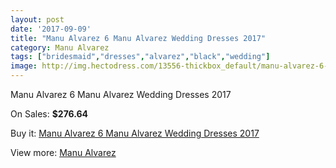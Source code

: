 ```yaml
---
layout: post
date: '2017-09-09'
title: "Manu Alvarez 6 Manu Alvarez Wedding Dresses 2017"
category: Manu Alvarez
tags: ["bridesmaid","dresses","alvarez","black","wedding"]
image: http://img.hectodress.com/13556-thickbox_default/manu-alvarez-6-manu-alvarez-wedding-dresses-2013.jpg
---
```

Manu Alvarez 6 Manu Alvarez Wedding Dresses 2017

On Sales: **$276.64**
<a href="https://www.hectodress.com/manu-alvarez/6550-manu-alvarez-6-manu-alvarez-wedding-dresses-2013.html"><amp-img layout="responsive" width="600" height="600" src="//img.hectodress.com/13556-thickbox_default/manu-alvarez-6-manu-alvarez-wedding-dresses-2013.jpg" alt="Manu Alvarez 6 Manu Alvarez Wedding Dresses 2017 0" /></a>
<a href="https://www.hectodress.com/manu-alvarez/6550-manu-alvarez-6-manu-alvarez-wedding-dresses-2013.html"><amp-img layout="responsive" width="600" height="600" src="//img.hectodress.com/13557-thickbox_default/manu-alvarez-6-manu-alvarez-wedding-dresses-2013.jpg" alt="Manu Alvarez 6 Manu Alvarez Wedding Dresses 2017 1" /></a>

Buy it: [Manu Alvarez 6 Manu Alvarez Wedding Dresses 2017](https://www.hectodress.com/manu-alvarez/6550-manu-alvarez-6-manu-alvarez-wedding-dresses-2013.html "Manu Alvarez 6 Manu Alvarez Wedding Dresses 2017")

View more: [Manu Alvarez](https://www.hectodress.com/111-manu-alvarez "Manu Alvarez")